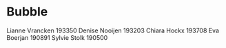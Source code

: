 # Bubble

Lianne Vrancken 193350
Denise Nooijen 193203
Chiara Hockx 193708
Eva Boerjan 190891
Sylvie Stolk 190500
